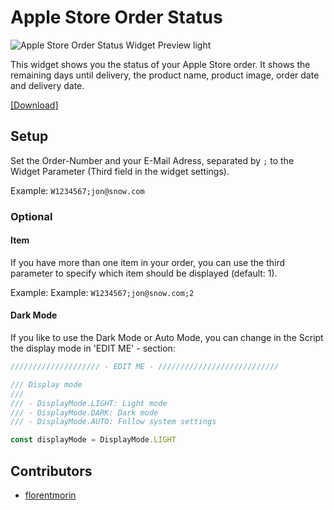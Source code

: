 # Apple Store Order Status
![Apple Store Order Status Widget Preview light](https://raw.githubusercontent.com/ThisIsBenny/iOS-Widgets/main/Apple-Order-Status/previewLight.jpeg)

This widget shows you the status of your Apple Store order. It shows the remaining days until delivery, the product name, product image, order date and delivery date.

[[Download]](https://raw.githubusercontent.com/ThisIsBenny/iOS-Widgets/main/Apple-Order-Status/Apple-Store-Order-Status.js)

## Setup
Set the Order-Number and your E-Mail Adress, separated by `;` to the Widget Parameter (Third field in the widget settings).

Example: `W1234567;jon@snow.com`

### Optional

#### Item
If you have more than one item in your order, you can use the third parameter to specify which item should be displayed (default: 1).

Example: Example: `W1234567;jon@snow.com;2`

#### Dark Mode
If you like to use the Dark Mode or Auto Mode, you can change in the Script the display mode in 'EDIT ME' - section: 

```javascript
//////////////////// - EDIT ME - ///////////////////////////

/// Display mode
///
/// - DisplayMode.LIGHT: Light mode
/// - DisplayMode.DARK: Dark mode
/// - DisplayMode.AUTO: Follow system settings

const displayMode = DisplayMode.LIGHT
```

## Contributors
- [florentmorin](https://github.com/florentmorin)
